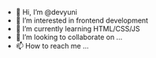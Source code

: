 - 👋 Hi, I’m @devyuni
- 👀 I’m interested in frontend development
- 🌱 I’m currently learning HTML/CSS/JS
- 💞️ I’m looking to collaborate on ...
- 📫 How to reach me ...

<!---
devyuni/devyuni is a ✨ special ✨ repository because its `README.md` (this file) appears on your GitHub profile.
You can click the Preview link to take a look at your changes.
--->
